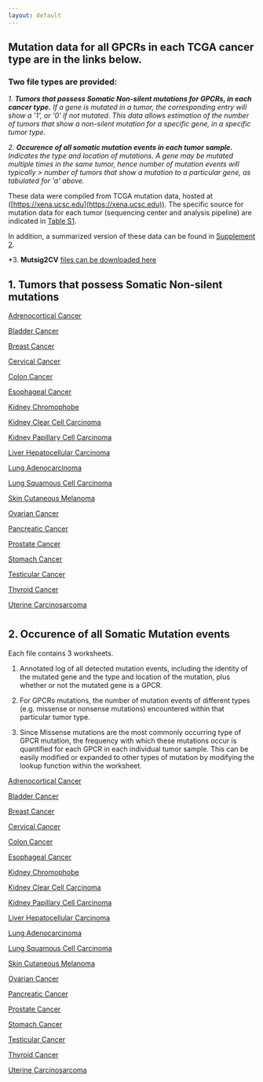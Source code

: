 ```yaml
---
layout: default
---
```


## Mutation data for all GPCRs in each TCGA cancer type are in the links below. 

### Two file types are provided:

*1. **Tumors that possess Somatic Non-silent mutations for GPCRs, in each cancer type.** If a gene is mutated in a tumor, the corresponding entry will show a '1', or '0' if not mutated. This data allows estimation of the number of tumors that show a non-silent mutation for a specific gene, in a specific tumor type.*

*2. **Occurence of all somatic mutation events in each tumor sample.** Indicates the type and location of mutations. A gene may be mutated multiple times in the same tumor, hence number of mutation events will typically > number of tumors that show a mutation to a particular gene, as tabulated for 'a' above.*

These data were compiled from TCGA mutation data, hosted at ([https://xena.ucsc.edu](https://xena.ucsc.edu)). The specific source for mutation data for each tumor (sequencing center and analysis pipeline) are indicated in [Table S1](https://drive.google.com/open?id=1fvKFBhpNL4Nl_g5Be5b3O6FWHxHpU8C3).

In addition, a summarized version of these data can be found in [Supplement 2](https://drive.google.com/open?id=1ROW2FWvDYlP7w5n-qMR8KMapnjkD2Ta9).

   
*3. **Mutsig2CV** [files can be downloaded here](https://drive.google.com/open?id=1La_YVOFuoEqsXvCsyItA9XrKuASxCK0Y)

   

## 1. Tumors that possess Somatic Non-silent mutations




[Adrenocortical Cancer](https://drive.google.com/open?id=0ByccgsfmD86PMUh1TjVPR2tuZjQ) 

[Bladder Cancer](https://drive.google.com/open?id=0ByccgsfmD86PcFZZZUZBQS1HQlE) 

[Breast Cancer](https://drive.google.com/open?id=0ByccgsfmD86PZ1RvS1paRzBNRDg) 

[Cervical Cancer](https://drive.google.com/open?id=0ByccgsfmD86PZ0JXS0NEdWxiMUk) 

[Colon Cancer](https://drive.google.com/open?id=0ByccgsfmD86PaWxMT1ZnNzQyaTQ) 

[Esophageal Cancer](https://drive.google.com/open?id=0ByccgsfmD86PV3dGd3RlMUN2M1E)

[Kidney Chromophobe](https://drive.google.com/open?id=0ByccgsfmD86PMjY2SnFITEk4OVk)

[Kidney Clear Cell Carcinoma](https://drive.google.com/open?id=0ByccgsfmD86PMENoNS1ONHJhR00)

[Kidney Papillary Cell Carcinoma](https://drive.google.com/open?id=0ByccgsfmD86PRHZEZzJ3QWFwclE)

[Liver Hepatocellular Carcinoma](https://drive.google.com/open?id=0ByccgsfmD86POGFfZ1BCNEpiMEU)

[Lung Adenocarcinoma](https://drive.google.com/open?id=0ByccgsfmD86PUVVyTHRSMmhKSVU)

[Lung Squamous Cell Carcinoma](https://drive.google.com/open?id=0ByccgsfmD86PT2ZMb3VYYTZsaU0)

[Skin Cutaneous Melanoma](https://drive.google.com/open?id=0ByccgsfmD86PWUcwV21QXzRValk)

[Ovarian Cancer](https://drive.google.com/open?id=0ByccgsfmD86PVS12b3FmVDA5blk)

[Pancreatic Cancer](https://drive.google.com/open?id=0ByccgsfmD86PYTBwM1czT1h4NG8)

[Prostate Cancer](https://drive.google.com/open?id=0ByccgsfmD86PSlVQeTgzV1FJLTA)

[Stomach Cancer](https://drive.google.com/open?id=0ByccgsfmD86PUGF0Wi12Mk02ajg)

[Testicular Cancer](https://drive.google.com/open?id=0ByccgsfmD86PMHQzOURzbDhOSm8)

[Thyroid Cancer](https://drive.google.com/open?id=0ByccgsfmD86PN2J4Z0pmWkpSZnM)

[Uterine Carcinosarcoma](https://drive.google.com/open?id=0ByccgsfmD86PU3FFeENsUS1vMGM)


#

## 2. Occurence of all Somatic Mutation events

Each file contains 3 worksheets. 

1. Annotated log of all detected mutation events, including the identity of the mutated gene and the type and location of the mutation, plus whether or not the mutated gene is a GPCR.

2. For GPCRs mutations, the number of mutation events of different types (e.g. missense or nonsense mutations) encountered within that particular tumor type.

3. Since Missense mutations are the most commonly occurring type of GPCR mutation, the frequency with which these mutations occur is quantified for each GPCR in each individual tumor sample. This can be easily modified or expanded to other types of mutation by modifying the lookup function within the worksheet.



[Adrenocortical Cancer](https://drive.google.com/open?id=0ByccgsfmD86PMUh1TjVPR2tuZjQ) 

[Bladder Cancer](https://drive.google.com/open?id=0ByccgsfmD86PcFZZZUZBQS1HQlE) 

[Breast Cancer](https://drive.google.com/open?id=0ByccgsfmD86PZ1RvS1paRzBNRDg) 

[Cervical Cancer](https://drive.google.com/open?id=0ByccgsfmD86PZ0JXS0NEdWxiMUk) 

[Colon Cancer](https://drive.google.com/open?id=0ByccgsfmD86PaWxMT1ZnNzQyaTQ) 

[Esophageal Cancer](https://drive.google.com/open?id=0ByccgsfmD86PV3dGd3RlMUN2M1E)

[Kidney Chromophobe](https://drive.google.com/open?id=0ByccgsfmD86PMjY2SnFITEk4OVk)

[Kidney Clear Cell Carcinoma](https://drive.google.com/open?id=0ByccgsfmD86PMENoNS1ONHJhR00)

[Kidney Papillary Cell Carcinoma](https://drive.google.com/open?id=0ByccgsfmD86PRHZEZzJ3QWFwclE)

[Liver Hepatocellular Carcinoma](https://drive.google.com/open?id=0ByccgsfmD86POGFfZ1BCNEpiMEU)

[Lung Adenocarcinoma](https://drive.google.com/open?id=0ByccgsfmD86PUVVyTHRSMmhKSVU)

[Lung Squamous Cell Carcinoma](https://drive.google.com/open?id=0ByccgsfmD86PT2ZMb3VYYTZsaU0)

[Skin Cutaneous Melanoma](https://drive.google.com/open?id=0ByccgsfmD86PWUcwV21QXzRValk)

[Ovarian Cancer](https://drive.google.com/open?id=0ByccgsfmD86PVS12b3FmVDA5blk)

[Pancreatic Cancer](https://drive.google.com/open?id=0ByccgsfmD86PYTBwM1czT1h4NG8)

[Prostate Cancer](https://drive.google.com/open?id=0ByccgsfmD86PSlVQeTgzV1FJLTA)

[Stomach Cancer](https://drive.google.com/open?id=0ByccgsfmD86PUGF0Wi12Mk02ajg)

[Testicular Cancer](https://drive.google.com/open?id=0ByccgsfmD86PMHQzOURzbDhOSm8)

[Thyroid Cancer](https://drive.google.com/open?id=0ByccgsfmD86PN2J4Z0pmWkpSZnM)

[Uterine Carcinosarcoma](https://drive.google.com/open?id=0ByccgsfmD86PU3FFeENsUS1vMGM)
